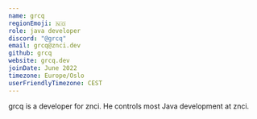 ```yaml
---
name: grcq
regionEmoji: 🇳🇴
role: java developer
discord: "@grcq"
email: grcq@znci.dev
github: grcq
website: grcq.dev
joinDate: June 2022
timezone: Europe/Oslo
userFriendlyTimezone: CEST
---
```


grcq is a developer for znci. He controls most Java development at znci.
